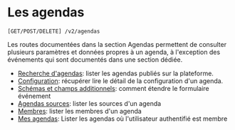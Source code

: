 # Les agendas

```
[GET/POST/DELETE] /v2/agendas
```

Les routes documentées dans la section Agendas permettent de consulter plusieurs paramètres et données propres à un agenda, à l'exception des événements qui sont documentés dans une section dédiée.

* [Recherche d'agendas](/agendas/recherche.md): lister les agendas publiés sur la plateforme.
* [Configuration](/agendas/lecture.md): récupérer lire le détail de la configuration d'un agenda.
* [Schémas et champs additionnels](/agendas/schemas.md): comment étendre le formulaire événement
* [Agendas sources](/agendas/sources.md): lister les sources d'un agenda
* [Membres](/agendas/membres.md): lister les membres d'un agenda
* [Mes agendas](/agendas/mes-agendas.md): Lister les agendas où l'utilisateur authentifié est membre
